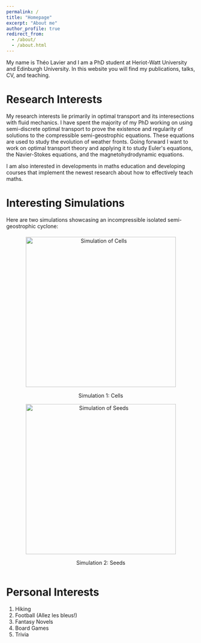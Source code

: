 ```yaml
---
permalink: /
title: "Homepage"
excerpt: "About me"
author_profile: true
redirect_from: 
  - /about/
  - /about.html
---
```


My name is Théo Lavier and I am a PhD student at Heriot-Watt University and Edinburgh University. In this website you will find my publications, talks, CV, and teaching.

Research Interests
======
My research interests lie primarily in optimal transport and its interesections with fluid mechanics. I have spent the majority of my PhD working on using semi-discrete optimal transport to prove the existence and regularity of solutions to the compressible semi-geostrophic equations. These equations are used to study the evolution of weather fronts. Going forward I want to work on optimal transport theory and applying it to study Euler's equations, the Navier-Stokes equations, and the magnetohydrodynamic equations.  

I am also interested in developments in maths education and developing courses that implement the newest research about how to effectively teach maths. 

Interesting Simulations
======
Here are two simulations showcasing an incompressible isolated semi-geostrophic cyclone:

<div style="display: flex; justify-content: space-around; align-items: center; flex-wrap: wrap; margin-top: 20px;">
  <div style="text-align: center;">
    <img src="assets/Cells.webp" alt="Simulation of Cells" width="400">
    <p>Simulation 1: Cells</p>
  </div>
  <div style="text-align: center;">
    <img src="assets/Seeds.webp" alt="Simulation of Seeds" width="400">
    <p>Simulation 2: Seeds</p>
  </div>
</div>

Personal Interests
======
1. Hiking
1. Football (Allez les bleus!)
1. Fantasy Novels
1. Board Games
1. Trivia